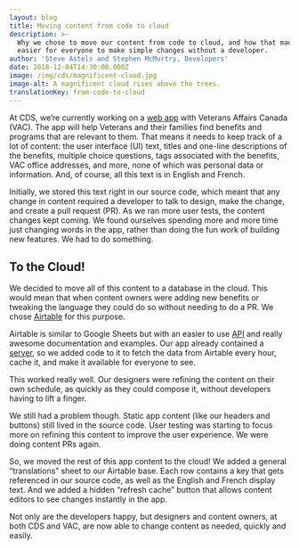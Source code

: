 ```yaml
---
layout: blog
title: Moving content from code to cloud
description: >-
  Why we chose to move our content from code to cloud, and how that made it
  easier for everyone to make simple changes without a developer.
author: 'Steve Astels and Stephen McMurtry, Developers'
date: 2018-12-04T14:30:00.000Z
image: /img/cds/magnificent-cloud.jpg
image-alt: A magnificent cloud rises above the trees.
translationKey: from-code-to-cloud
---
```

At CDS, we’re currently working on a [web app](https://github.com/cds-snc/vac-benefits-directory) with Veterans Affairs Canada (VAC). The app will help Veterans and their families find benefits and programs that are relevant to them. That means it needs to keep track of a lot of content: the user interface (UI) text, titles and one-line descriptions of the benefits, multiple choice questions, tags associated with the benefits, VAC office addresses, and more, none of which was personal data or information. And, of course, all this text is in English and French.

Initially, we stored this text right in our source code, which meant that any change in content required a developer to talk to design, make the change, and create a pull request (PR). As we ran more user tests, the content changes kept coming. We found ourselves spending more and more time just changing words in the app, rather than doing the fun work of building new features. We had to do something.

## To the Cloud!
We decided to move all of this content to a database in the cloud. This would mean that when content owners were adding new benefits or tweaking the language they could do so without needing to do a PR. We chose [Airtable](https://airtable.com/) for this purpose.

Airtable is similar to Google Sheets but with an easier to use [API](https://en.wikipedia.org/wiki/Application_programming_interface) and really awesome documentation and examples. Our app already contained a [server](https://github.com/cds-snc/vac-benefits-directory/blob/master/server.js), so we added code to it to fetch the data from Airtable every hour, cache it, and make it available for everyone to see.

This worked really well. Our designers were refining the content on their own schedule, as quickly as they could compose it, without developers having to lift a finger.

We still had a problem though. Static app content (like our headers and buttons) still lived in the source code. User testing was starting to focus more on refining this content to improve the user experience. We were doing content PRs again.

So, we moved the rest of this app content to the cloud! We added a general “translations” sheet to our Airtable base. Each row contains a key that gets referenced in our source code, as well as the English and French display text. And we added a hidden “refresh cache” button that allows content editors to see changes instantly in the app.

Not only are the developers happy, but designers and content owners, at both CDS and VAC, are now able to change content as needed, quickly and easily.
